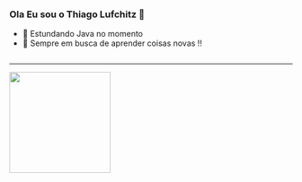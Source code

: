 ### Ola Eu sou o Thiago Lufchitz  👋

- 🌱 Estundando Java no momento
- 💬 Sempre em busca de aprender coisas novas !!
<div>
  <img
<div>
  
---
    
<div>
  <a href = "https://github.com/ThiagoLufchitz">
  <img height="180em" src ="https://github-readme-stats.vercel.app/api/top-langs/?username=ThiagoLufchitz&layout=compact&langs_count=16&theme=prussian"/>
<!--  <img height="180em" src = "https://github-readme-stats.vercel.app/api?username=ThiagoLufchitz&show_icons=true&theme=prussian&include_all_commits=true&count_private=true"/> -->
<div>



